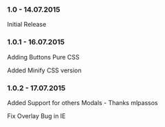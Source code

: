 ### 1.0 - 14.07.2015
Initial Release

### 1.0.1 - 16.07.2015
Adding Buttons Pure CSS

Added Minify CSS version

### 1.0.2 - 17.07.2015
Added Support for others Modals - Thanks mlpassos

Fix Overlay Bug in IE
